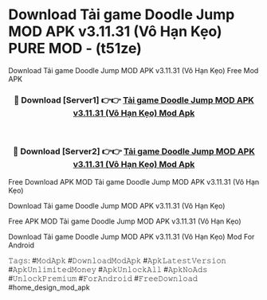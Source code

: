 # Download Tải game Doodle Jump MOD APK v3.11.31 (Vô Hạn Kẹo) PURE MOD - (t51ze)
Download Tải game Doodle Jump MOD APK v3.11.31 (Vô Hạn Kẹo) Free Mod APK

<div align="center">
<h3>🔴 Download [Server1] 👉👉 <a href="https://apk-comot.site?title=Tải_game_Doodle_Jump_MOD_APK_v3.11.31_(Vô_Hạn_Kẹo)">Tải game Doodle Jump MOD APK v3.11.31 (Vô Hạn Kẹo) Mod Apk</a></h3><br>

<h3>🔴 Download [Server2] 👉👉 <a href="https://apk-comot.site?title=Tải_game_Doodle_Jump_MOD_APK_v3.11.31_(Vô_Hạn_Kẹo)">Tải game Doodle Jump MOD APK v3.11.31 (Vô Hạn Kẹo) Mod Apk</a></h3>
</div>


Free Download APK MOD Tải game Doodle Jump MOD APK v3.11.31 (Vô Hạn Kẹo)

Download Tải game Doodle Jump MOD APK v3.11.31 (Vô Hạn Kẹo) 

Free APK MOD Tải game Doodle Jump MOD APK v3.11.31 (Vô Hạn Kẹo) 

Download Tải game Doodle Jump MOD APK v3.11.31 (Vô Hạn Kẹo) Mod For Android

𝚃𝚊𝚐𝚜: #𝙼𝚘𝚍𝙰𝚙𝚔 #𝙳𝚘𝚠𝚗𝚕𝚘𝚊𝚍𝙼𝚘𝚍𝙰𝚙𝚔 #𝙰𝚙𝚔𝙻𝚊𝚝𝚎𝚜𝚝𝚅𝚎𝚛𝚜𝚒𝚘𝚗 #𝙰𝚙𝚔𝚄𝚗𝚕𝚒𝚖𝚒𝚝𝚎𝚍𝙼𝚘𝚗𝚎𝚢 #𝙰𝚙𝚔𝚄𝚗𝚕𝚘𝚌𝚔𝙰𝚕𝚕 #𝙰𝚙𝚔𝙽𝚘𝙰𝚍𝚜 #𝚄𝚗𝚕𝚘𝚌𝚔𝙿𝚛𝚎𝚖𝚒𝚞𝚖 #𝙵𝚘𝚛𝙰𝚗𝚍𝚛𝚘𝚒𝚍 #𝙵𝚛𝚎𝚎𝙳𝚘𝚠𝚗𝚕𝚘𝚊𝚍 #home_design_mod_apk
